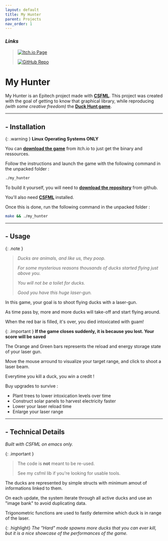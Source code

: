 ```yaml
---
layout: default
title: My Hunter
parent: Projects
nav_order: 1
---
```

### *Links*
> [![Itch.io Page](https://img.shields.io/badge/Itch.io-Download_the_game-red?style=for-the-badge&logo=itch.io)](https://mathematisse.itch.io/My_Hunter)
> 
> [![GitHub Repo](https://img.shields.io/badge/GitHub-Check_the_repository-blue?style=for-the-badge&logo=github)](https://github.com/mathematisse/My_Hunter)

# **My Hunter**

My Hunter is an Epitech project made with **[CSFML](https://www.sfml-dev.org/download/csfml/)**.
This project was created with the goal of getting to know that graphical library, while reproducing *(with some creative freedom)* the **[Duck Hunt game](https://fr.wikipedia.org/wiki/Duck_Hunt)**.

___

## **- Installation**

{: .warning }
**Linux Operating Systems ONLY**


You can **[download the game](https://mathematisse.itch.io/My_Hunter)** from itch.io to just get the binary and ressources.

Follow the instructions and launch the game with the following command in the unpacked folder :

```sh
./my_hunter
```

To build it yourself, you will need to **[download the repository](https://github.com/mathematisse/My_Hunter)** from github.

You'll also need **[CSFML](https://www.sfml-dev.org/download/csfml/)** installed.

Once this is done, run the following command in the unpacked folder :

```sh
make && ./my_hunter
```

___

## **- Usage**

{: .note }
> *Ducks are animals, and like us, they poop.*
> 
> *For some mysterious reasons thousands of ducks started flying just above you.*
> 
> *You will not be a toilet for ducks.*
> 
> *Good you have this huge laser-gun.*

In this game, your goal is to shoot flying ducks with a laser-gun.

As time pass by, more and more ducks will take-off and start flying around.

When the red bar is filled, it's over, you died intoxicated with guam!

{: .important }
**If the game closes suddenly, it is because you lost. Your score will be saved**

The Orange and Green bars represents the reload and energy storage state of your laser gun.

Move the mouse arround to visualize your target range, and click to shoot a laser beam.

Everytime you kill a duck, you win a credit !

Buy upgrades to survive :
- Plant trees to lower intoxication levels over time
- Construct solar panels to harvest electricity faster
- Lower your laser reload time
- Enlarge your laser range

___

## **- Technical Details**

*Built with CSFML on emacs only.*

{: .important }
> The code is **not** meant to be re-used.
> 
> See my csfml lib if you're looking for usable tools.

The ducks are represented by simple structs with minimum amout of informations linked to them.

On each update, the system iterate through all active ducks and use an "image bank" to avoid duplicating data.

Trigonometric functions are used to fastly determine which duck is in range of the laser.

{: .highlight}
*The "Hard" mode spawns more ducks that you can ever kill, but it is a nice showcase of the performances of the game.*
